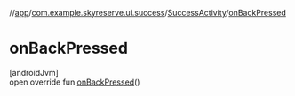 //[app](../../../index.md)/[com.example.skyreserve.ui.success](../index.md)/[SuccessActivity](index.md)/[onBackPressed](on-back-pressed.md)

# onBackPressed

[androidJvm]\
open override fun [onBackPressed](on-back-pressed.md)()
